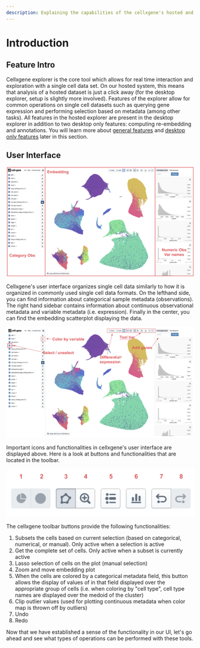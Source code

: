 ```yaml
---
description: Explaining the capabilities of the cellxgene's hosted and desktop explorers
---
```


# Introduction

## Feature Intro

Cellxgene explorer is the core tool which allows for real time interaction and exploration with a single cell data set. On our hosted system, this means that analysis of a hosted dataset is just a click away \(for the desktop explorer, setup is slightly more involved\). Features of the explorer allow for common operations on single cell datasets such as querying gene expression and performing selection based on metadata \(among other tasks\). All features in the hosted explorer are present in the desktop explorer in addition to two desktop only features: computing re-embedding and annotations. You will learn more about [general features](universal-features.md) and [desktop only features](desktop-features/) later in this section.

## User Interface

![](../.gitbook/assets/image%20%2819%29.png)

Cellxgene's user interface organizes single cell data similarly to how it is organized in commonly used single cell data formats. On the lefthand side, you can find information about categorical sample metadata \(observations\). The right hand sidebar contains information about continuous observational metadata and variable metadata \(i.e. expression\). Finally in the center, you can find the embedding scatterplot displaying the data.

![Cellxgene essential buttons](../.gitbook/assets/image%20%289%29.png)

Important icons and functionalities in cellxgene's user interface are displayed above. Here is a look at buttons and functionalities that are located in the toolbar.

![Cellxgene toolbar](../.gitbook/assets/image%20%2814%29.png)

The cellxgene toolbar buttons provide the following functionalities:

1. Subsets the cells based on current selection \(based on categorical, numerical, or manual\). Only active when a selection is active
2. Get the complete set of cells. Only active when a subset is currently active
3. Lasso selection of cells on the plot \(manual selection\)
4. Zoom and move embedding plot
5. When the cells are colored by a categorical metadata field, this button allows the display of values of in that field displayed over the appropriate group of cells \(i.e. when coloring by "cell type", cell type names are displayed over the medoid of the cluster\)
6. Clip outlier values \(used for plotting continuous metadata when color map is thrown off by outliers\)
7. Undo
8. Redo

Now that we have established a sense of the functionality in our UI, let's go ahead and see what types of operations can be performed with these tools.

